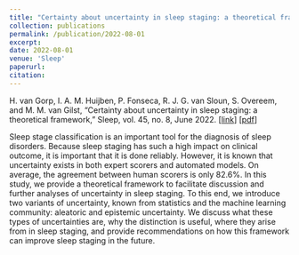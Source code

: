 ```yaml
---
title: "Certainty about uncertainty in sleep staging: a theoretical framework"
collection: publications
permalink: /publication/2022-08-01
excerpt:
date: 2022-08-01
venue: 'Sleep'
paperurl: 
citation: 
---
```


H. van Gorp, I. A. M. Huijben, P. Fonseca, R. J. G. van Sloun, S. Overeem, and M. M. van Gilst, “Certainty about uncertainty in sleep staging: a theoretical framework,” Sleep, vol. 45, no. 8, June 2022.
\[[link](https://academic.oup.com/sleep/article-abstract/45/8/zsac134/6604464)\]
\[[pdf](http://hansvangorp.github.io/files/2022-08-01.pdf)\]

Sleep stage classification is an important tool for the diagnosis of sleep disorders. Because sleep staging has such a high impact on clinical outcome, it is important that it is done reliably. However, it is known that uncertainty exists in both expert scorers and automated models. On average, the agreement between human scorers is only 82.6%. In this study, we provide a theoretical framework to facilitate discussion and further analyses of uncertainty in sleep staging. To this end, we introduce two variants of uncertainty, known from statistics and the machine learning community: aleatoric and epistemic uncertainty. We discuss what these types of uncertainties are, why the distinction is useful, where they arise from in sleep staging, and provide recommendations on how this framework can improve sleep staging in the future.